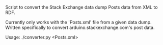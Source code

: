 Script to convert the Stack Exchange data dump Posts data from XML to RDF.

Currently only works with the 'Posts.xml' file from a given data dump.
Written specifically to convert arduino.stackexchange.com's post data.

Usage:
./converter.py \<Posts.xml\>

